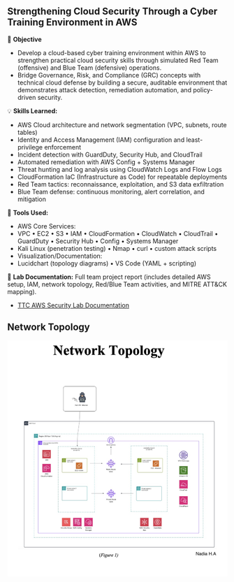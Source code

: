 ## Strengthening Cloud Security Through a Cyber Training Environment in AWS

📌 **Objective**
- Develop a cloud-based cyber training environment within AWS to strengthen practical cloud security skills through simulated Red Team (offensive) and Blue Team (defensive) operations.
- Bridge Governance, Risk, and Compliance (GRC) concepts with technical cloud defense by building a secure, auditable environment that demonstrates attack detection, remediation automation, and policy-driven security.

💡 **Skills Learned:**

- AWS Cloud architecture and network segmentation (VPC, subnets, route tables)
- Identity and Access Management (IAM) configuration and least-privilege enforcement
- Incident detection with GuardDuty, Security Hub, and CloudTrail
- Automated remediation with AWS Config + Systems Manager
- Threat hunting and log analysis using CloudWatch Logs and Flow Logs
- CloudFormation IaC (Infrastructure as Code) for repeatable deployments
- Red Team tactics: reconnaissance, exploitation, and S3 data exfiltration
- Blue Team defense: continuous monitoring, alert correlation, and mitigation

🔧 **Tools Used:**

- AWS Core Services:
- VPC • EC2 • S3 • IAM • CloudFormation • CloudWatch • CloudTrail • GuardDuty • Security Hub • Config • Systems Manager
- Kali Linux (penetration testing) • Nmap • curl • custom attack scripts
- Visualization/Documentation:
- Lucidchart (topology diagrams) • VS Code (YAML + scripting)

📂 **Lab Documentation:**
Full team project report (includes detailed AWS setup, IAM, network topology, Red/Blue Team activities, and MITRE ATT&CK mapping).
- <a href="https://github.com/nadiansh/tcc-aws-security-lab/blob/main/thecompliancecollective(tcc)_tkh_if_p2_end_project_report_final.pdf">TTC AWS Security Lab Documentation</a>


## Network Topology

![image alt](https://github.com/nadiansh/tcc-aws-security-lab/blob/main/Network%20Topology-ttc.jpeg?raw=true)

